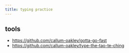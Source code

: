 ```yaml
---
title: typing practice
---
```


## tools
- https://github.com/callum-oakley/gotta-go-fast
- https://github.com/callum-oakley/type-the-tao-te-ching
